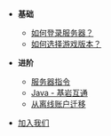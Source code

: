 - **基础**
  - [如何登录服务器？](connect.md)
  - [如何选择游戏版本？](version.md)

- **进阶**
  - [服务器指令](commands.md)
  - [Java - 基岩互通](geyser.md)
  - [从离线账户迁移](move.md)

- [加入我们](joinus.md)